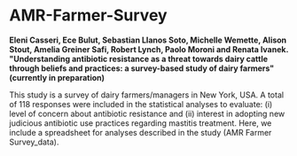 # AMR-Farmer-Survey
**Eleni Casseri, Ece Bulut, Sebastian Llanos Soto, Michelle Wemette, Alison Stout, Amelia Greiner Safi, Robert Lynch, Paolo Moroni and  Renata Ivanek. "Understanding antibiotic resistance as a threat towards dairy cattle through beliefs and practices: a survey-based study of dairy farmers" (currently in preparation)**

This study is a survey of dairy farmers/managers in New York, USA. A total of 118 responses were included in the statistical analyses to evaluate: (i) level of concern about antibiotic resistance and (ii) interest in adopting new judicious antibiotic use practices regarding mastitis treatment. Here, we include a spreadsheet for analyses described in the study (AMR Farmer Survey_data).
